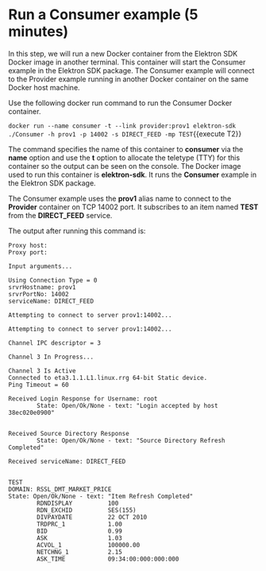 # Run a Consumer example (5 minutes)

In this step, we will run a new Docker container from the Elektron SDK Docker image in another terminal. This container will start the Consumer example in the Elektron SDK package. The Consumer example will connect to the Provider example running in another Docker container on the same Docker host machine.

Use the following docker run command to run the Consumer Docker container.

`docker run --name consumer -t --link provider:prov1 elektron-sdk ./Consumer -h prov1 -p 14002 -s DIRECT_FEED -mp TEST`{{execute T2}}

The command specifies the name of this container to **consumer** via the **name** option and use the **t** option to allocate the teletype (TTY) for this container so the output can be seen on the console. The Docker image used to run this container is **elektron-sdk**. It runs the **Consumer** example in the Elektron SDK package.

The Consumer example uses the **prov1** alias name to connect to the **Provider** container on TCP 14002 port. It subscribes to an item named **TEST** from the **DIRECT_FEED** service.

The output after running this command is:

```
Proxy host:
Proxy port:

Input arguments...

Using Connection Type = 0
srvrHostname: prov1
srvrPortNo: 14002
serviceName: DIRECT_FEED

Attempting to connect to server prov1:14002...

Attempting to connect to server prov1:14002...

Channel IPC descriptor = 3

Channel 3 In Progress...

Channel 3 Is Active
Connected to eta3.1.1.L1.linux.rrg 64-bit Static device.
Ping Timeout = 60

Received Login Response for Username: root
        State: Open/Ok/None - text: "Login accepted by host 38ec020e0900"


Received Source Directory Response
        State: Open/Ok/None - text: "Source Directory Refresh Completed"

Received serviceName: DIRECT_FEED


TEST
DOMAIN: RSSL_DMT_MARKET_PRICE
State: Open/Ok/None - text: "Item Refresh Completed"
        RDNDISPLAY          100
        RDN_EXCHID          SES(155)
        DIVPAYDATE          22 OCT 2010
        TRDPRC_1            1.00
        BID                 0.99
        ASK                 1.03
        ACVOL_1             100000.00
        NETCHNG_1           2.15
        ASK_TIME            09:34:00:000:000:000
```